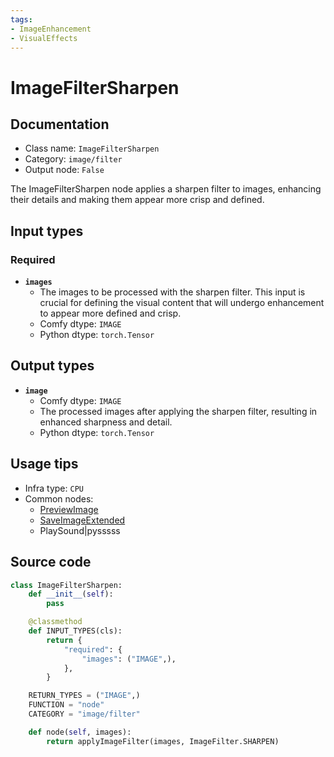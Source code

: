 ```yaml
---
tags:
- ImageEnhancement
- VisualEffects
---
```


# ImageFilterSharpen
## Documentation
- Class name: `ImageFilterSharpen`
- Category: `image/filter`
- Output node: `False`

The ImageFilterSharpen node applies a sharpen filter to images, enhancing their details and making them appear more crisp and defined.
## Input types
### Required
- **`images`**
    - The images to be processed with the sharpen filter. This input is crucial for defining the visual content that will undergo enhancement to appear more defined and crisp.
    - Comfy dtype: `IMAGE`
    - Python dtype: `torch.Tensor`
## Output types
- **`image`**
    - Comfy dtype: `IMAGE`
    - The processed images after applying the sharpen filter, resulting in enhanced sharpness and detail.
    - Python dtype: `torch.Tensor`
## Usage tips
- Infra type: `CPU`
- Common nodes:
    - [PreviewImage](../../Comfy/Nodes/PreviewImage.md)
    - [SaveImageExtended](../../save-image-extended-comfyui/Nodes/SaveImageExtended.md)
    - PlaySound|pysssss



## Source code
```python
class ImageFilterSharpen:
    def __init__(self):
        pass

    @classmethod
    def INPUT_TYPES(cls):
        return {
            "required": {
                "images": ("IMAGE",),
            },
        }

    RETURN_TYPES = ("IMAGE",)
    FUNCTION = "node"
    CATEGORY = "image/filter"

    def node(self, images):
        return applyImageFilter(images, ImageFilter.SHARPEN)

```
